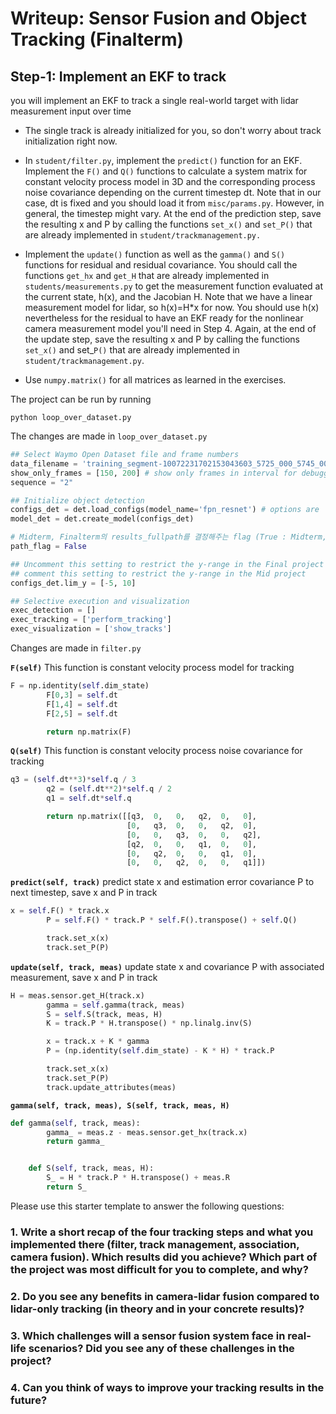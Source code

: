 # Writeup: Sensor Fusion and Object Tracking (Finalterm)

## Step-1: Implement an EKF to track

you will implement an EKF to track a single real-world target with lidar measurement input over time

* The single track is already initialized for you, so don't worry about track initialization right now.

* In `student/filter.py`, implement the `predict()` function for an EKF. Implement the `F()` and `Q()` functions to calculate a system matrix for constant velocity process model in 3D and the corresponding process noise covariance depending on the current timestep dt. Note that in our case, dt is fixed and you should load it from `misc/params.py`. However, in general, the timestep might vary. At the end of the prediction step, save the resulting x and P by calling the functions `set_x()` and `set_P()` that are already implemented in `student/trackmanagement.py.`

* Implement the `update()` function as well as the `gamma()` and `S()` functions for residual and residual covariance. You should call the functions `get_hx` and `get_H` that are already implemented in `students/measurements.py` to get the measurement function evaluated at the current state, h(x), and the Jacobian H. Note that we have a linear measurement model for lidar, so h(x)=H*x for now. You should use h(x) nevertheless for the residual to have an EKF ready for the nonlinear camera measurement model you'll need in Step 4. Again, at the end of the update step, save the resulting x and P by calling the functions `set_x()` and set_`P()` that are already implemented in `student/trackmanagement.py`.

* Use `numpy.matrix()` for all matrices as learned in the exercises.

The project can be run by running
```
python loop_over_dataset.py
```

The changes are made in `loop_over_dataset.py`
```python
## Select Waymo Open Dataset file and frame numbers
data_filename = 'training_segment-10072231702153043603_5725_000_5745_000_with_camera_labels.tfrecord' # Sequence 2
show_only_frames = [150, 200] # show only frames in interval for debugging
sequence = "2"

## Initialize object detection
configs_det = det.load_configs(model_name='fpn_resnet') # options are 'darknet', 'fpn_resnet'
model_det = det.create_model(configs_det)

# Midterm, Finalterm의 results_fullpath를 결정해주는 flag (True : Midterm, False : Finalterm)
path_flag = False

## Uncomment this setting to restrict the y-range in the Final project
## comment this setting to restrict the y-range in the Mid project
configs_det.lim_y = [-5, 10] 

## Selective execution and visualization
exec_detection = []
exec_tracking = ['perform_tracking']
exec_visualization = ['show_tracks']
```

Changes are made in `filter.py`

**`F(self)`**
This function is constant velocity process model for tracking

```python
F = np.identity(self.dim_state)
        F[0,3] = self.dt
        F[1,4] = self.dt
        F[2,5] = self.dt

        return np.matrix(F)
```

**`Q(self)`**
This function is constant velocity process noise covariance for tracking

```python
q3 = (self.dt**3)*self.q / 3
        q2 = (self.dt**2)*self.q / 2
        q1 = self.dt*self.q

        return np.matrix([[q3,  0,   0,   q2,  0,   0],
                          [0,   q3,  0,   0,   q2,  0],
                          [0,   0,   q3,  0,   0,   q2],
                          [q2,  0,   0,   q1,  0,   0],
                          [0,   q2,  0,   0,   q1,  0],
                          [0,   0,   q2,  0,   0,   q1]])
```

**`predict(self, track)`**
predict state x and estimation error covariance P to next timestep, save x and P in track

```python
x = self.F() * track.x
        P = self.F() * track.P * self.F().transpose() + self.Q()

        track.set_x(x)
        track.set_P(P)
```

**`update(self, track, meas)`**
update state x and covariance P with associated measurement, save x and P in track

```python
H = meas.sensor.get_H(track.x)
        gamma = self.gamma(track, meas)
        S = self.S(track, meas, H)
        K = track.P * H.transpose() * np.linalg.inv(S)

        x = track.x + K * gamma
        P = (np.identity(self.dim_state) - K * H) * track.P

        track.set_x(x)
        track.set_P(P)
        track.update_attributes(meas)
```

**`gamma(self, track, meas), S(self, track, meas, H)`**
```python
def gamma(self, track, meas):
        gamma_ = meas.z - meas.sensor.get_hx(track.x)
        return gamma_


    def S(self, track, meas, H):
        S_ = H * track.P * H.transpose() + meas.R
        return S_
```



















Please use this starter template to answer the following questions:

### 1. Write a short recap of the four tracking steps and what you implemented there (filter, track management, association, camera fusion). Which results did you achieve? Which part of the project was most difficult for you to complete, and why?


### 2. Do you see any benefits in camera-lidar fusion compared to lidar-only tracking (in theory and in your concrete results)? 


### 3. Which challenges will a sensor fusion system face in real-life scenarios? Did you see any of these challenges in the project?


### 4. Can you think of ways to improve your tracking results in the future?